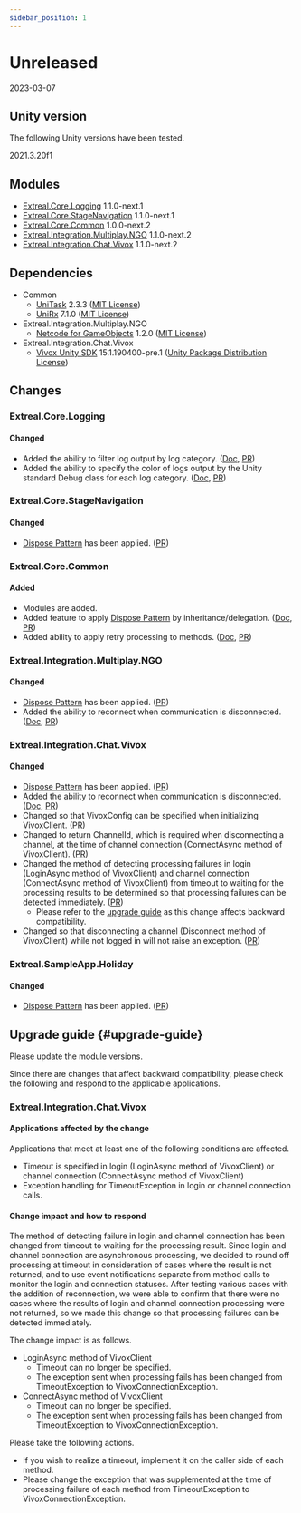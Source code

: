 ```yaml
---
sidebar_position: 1
---
```


# Unreleased

2023-03-07

## Unity version

The following Unity versions have been tested.

2021.3.20f1

## Modules

- [Extreal.Core.Logging](https://github.com/extreal-dev/Extreal.Core.Logging) 1.1.0-next.1
- [Extreal.Core.StageNavigation](https://github.com/extreal-dev/Extreal.Core.StageNavigation) 1.1.0-next.1
- [Extreal.Core.Common](https://github.com/extreal-dev/Extreal.Core.Common) 1.0.0-next.2
- [Extreal.Integration.Multiplay.NGO](https://github.com/extreal-dev/Extreal.Integration.Multiplay.NGO) 1.1.0-next.2
- [Extreal.Integration.Chat.Vivox](https://github.com/extreal-dev/Extreal.Integration.Chat.Vivox) 1.1.0-next.2

## Dependencies

- Common
  - [UniTask](https://github.com/Cysharp/UniTask) 2.3.3 ([MIT License](https://github.com/Cysharp/UniTask/blob/master/LICENSE))
  - [UniRx](https://github.com/neuecc/UniRx) 7.1.0 ([MIT License](https://github.com/neuecc/UniRx/blob/master/LICENSE))
- Extreal.Integration.Multiplay.NGO
  - [Netcode for GameObjects](https://github.com/Unity-Technologies/com.unity.netcode.gameobjects) 1.2.0 ([MIT License](https://github.com/Unity-Technologies/com.unity.netcode.gameobjects/blob/develop/LICENSE.md))
- Extreal.Integration.Chat.Vivox
  - [Vivox Unity SDK](https://docs.vivox.com/v5/general/unity/15_1_190000/en-us/Default.htm) 15.1.190400-pre.1 ([Unity Package Distribution License](https://unity.com/legal/licenses/unity-package-distribution-license))

## Changes

### Extreal.Core.Logging
#### Changed
- Added the ability to filter log output by log category. ([Doc](../core/logging.md#core-logging-category), [PR](https://github.com/extreal-dev/Extreal.Core.Logging/pull/20))
- Added the ability to specify the color of logs output by the Unity standard Debug class for each log category. ([Doc](../core/logging.md#core-logging-category), [PR](https://github.com/extreal-dev/Extreal.Core.Logging/pull/20))

### Extreal.Core.StageNavigation
#### Changed
- [Dispose Pattern](https://learn.microsoft.com/en-us/dotnet/standard/garbage-collection/implementing-dispose) has been applied. ([PR](https://github.com/extreal-dev/Extreal.Core.StageNavigation/pull/18))

### Extreal.Core.Common
#### Added
- Modules are added.
- Added feature to apply [Dispose Pattern](https://learn.microsoft.com/en-us/dotnet/standard/garbage-collection/implementing-dispose) by inheritance/delegation. ([Doc](../core/common.md#core-common-dp), [PR](https://github.com/extreal-dev/Extreal.Core.Common/pull/1))
- Added ability to apply retry processing to methods. ([Doc](../core/common.md#core-common-retry), [PR](https://github.com/extreal-dev/Extreal.Core.Common/pull/4))

### Extreal.Integration.Multiplay.NGO
#### Changed
- [Dispose Pattern](https://learn.microsoft.com/en-us/dotnet/standard/garbage-collection/implementing-dispose) has been applied. ([PR](https://github.com/extreal-dev/Extreal.Integration.Multiplay.NGO/pull/14))
- Added the ability to reconnect when communication is disconnected. ([Doc](../integration/multiplay.ngo.md#multiplay-ngo-retry), [PR](https://github.com/extreal-dev/Extreal.Integration.Multiplay.NGO/pull/16))

### Extreal.Integration.Chat.Vivox
#### Changed
- [Dispose Pattern](https://learn.microsoft.com/en-us/dotnet/standard/garbage-collection/implementing-dispose) has been applied. ([PR](https://github.com/extreal-dev/Extreal.Integration.Chat.Vivox/pull/13))
- Added the ability to reconnect when communication is disconnected. ([Doc](../integration/chat.vivox.md#chat-vivox-retry), [PR](https://github.com/extreal-dev/Extreal.Integration.Chat.Vivox/pull/15))
- Changed so that VivoxConfig can be specified when initializing VivoxClient. ([PR](https://github.com/extreal-dev/Extreal.Integration.Chat.Vivox/pull/15/commits/403cf5040d1f30acc43f88f4f7fad11128e42193))
- Changed to return ChannelId, which is required when disconnecting a channel, at the time of channel connection (ConnectAsync method of VivoxClient). ([PR](https://github.com/extreal-dev/Extreal.Integration.Chat.Vivox/pull/15/commits/94e5a257ff6bbef9e00153d65abc9ca6916c253c))
- Changed the method of detecting processing failures in login (LoginAsync method of VivoxClient) and channel connection (ConnectAsync method of VivoxClient) from timeout to waiting for the processing results to be determined so that processing failures can be detected immediately. ([PR](https://github.com/extreal-dev/Extreal.Integration.Chat.Vivox/pull/15/commits/a183b44b9573c8080de0fe1df004a4fe1b6c2ad8))
  - Please refer to the [upgrade guide](#upgrade-guide) as this change affects backward compatibility.
- Changed so that disconnecting a channel (Disconnect method of VivoxClient) while not logged in will not raise an exception. ([PR](https://github.com/extreal-dev/Extreal.Integration.Chat.Vivox/pull/15/commits/a9147710d6f7ca0d49c7db8e4eca4e92fe6a3388))

### Extreal.SampleApp.Holiday
#### Changed
- [Dispose Pattern](https://learn.microsoft.com/en-us/dotnet/standard/garbage-collection/implementing-dispose) has been applied. ([PR](https://github.com/extreal-dev/Extreal.SampleApp.Holiday/pull/2))

## Upgrade guide {#upgrade-guide}

Please update the module versions.

Since there are changes that affect backward compatibility, please check the following and respond to the applicable applications.

### Extreal.Integration.Chat.Vivox

#### Applications affected by the change

Applications that meet at least one of the following conditions are affected.

- Timeout is specified in login (LoginAsync method of VivoxClient) or channel connection (ConnectAsync method of VivoxClient)
- Exception handling for TimeoutException in login or channel connection calls.

#### Change impact and how to respond

The method of detecting failure in login and channel connection has been changed from timeout to waiting for the processing result.
Since login and channel connection are asynchronous processing, we decided to round off processing at timeout in consideration of cases where the result is not returned, and to use event notifications separate from method calls to monitor the login and connection statuses.
After testing various cases with the addition of reconnection, we were able to confirm that there were no cases where the results of login and channel connection processing were not returned, so we made this change so that processing failures can be detected immediately.

The change impact is as follows.
- LoginAsync method of VivoxClient
  - Timeout can no longer be specified.
  - The exception sent when processing fails has been changed from TimeoutException to VivoxConnectionException.
- ConnectAsync method of VivoxClient
  - Timeout can no longer be specified.
  - The exception sent when processing fails has been changed from TimeoutException to VivoxConnectionException.

Please take the following actions.
- If you wish to realize a timeout, implement it on the caller side of each method.
- Please change the exception that was supplemented at the time of processing failure of each method from TimeoutException to VivoxConnectionException.
